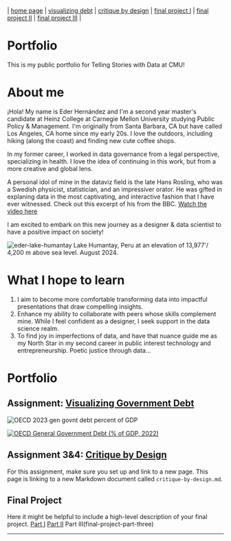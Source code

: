 | [home page](https://cmustudent.github.io/tswd-portfolio-templates/) | [visualizing debt](visualizing-government-debt) | [critique by design](critique-by-design) | [final project I](final-project-part-one) | [final project II](final-project-part-two) | [final project III](final-project-part-three) |

# Portfolio
This is my public portfolio for Telling Stories with Data at CMU!

# About me
¡Hola!  My name is Eder Hernández and I'm a second year master's candidate at Heinz College at Carnegie Mellon University studying Public Policy & Management. I'm originally from Santa Barbara, CA but have called Los Angeles, CA home since my early 20s. I love the outdoors, including hiking (along the coast) and finding new cute coffee shops. 

In my former career, I worked in data governance from a legal perspective, specializing in health. I love the idea of continuing in this work, but from a more creative and global lens.

A personal idol of mine in the dataviz field is the late Hans Rosling, who was a Swedish physicist, statistician, and an impressiver orator. He was gifted in explaning data in the most captivating, and interactive fashion that I have ever witnessed. Check out this excerpt of his from the BBC.
[Watch the video here](https://www.youtube.com/watch?v=Z8t4k0Q8e8Y)


I am excited to embark on this new journey as a designer & data scientist to have a positive impact on society!

![eder-lake-humantay](https://github.com/user-attachments/assets/e4b18ce7-1651-4729-a11b-39350c378e31)
        Lake Humantay, Peru at an elevation of 13,977'/ 4,200 m above sea level. August 2024.

# What I hope to learn

1. I aim to become more comfortable transforming data into impactful presentations that draw compelling insights.
2. Enhance my ability to collaborate with peers whose skills complement mine. While I feel confident as a designer, I seek support in the data science realm.
3. To find joy in imperfections of data, and have that nuance guide me as my North Star in my second career in public interest technology and entrepreneurship. Poetic justice through data...


# Portfolio

## Assignment: [Visualizing Government Debt](visualizing-government-debt)
![OECD 2023 gen govnt debt percent of GDP](https://github.com/user-attachments/assets/db988fbf-4881-4528-a110-17c3586daf42)

<div class='tableauPlaceholder' id='viz1730710905777' style='position:relative'>
    <noscript>
        <a href='#'>
            <img alt='OECD General Government Debt (% of GDP, 2022)' src='https:&#47;&#47;public.tableau.com&#47;static&#47;images&#47;OE&#47;OECD2022GDP&#47;OECDGeneralGovernmentDebtofGDP2022&#47;1_rss.png' style='border:none'/>
        </a>
    </noscript>
    <object class='tableauViz' style='display:none;'>
        <param name='host_url' value='https%3A%2F%2Fpublic.tableau.com%2F'/>
        <param name='embed_code_version' value='3'/>
        <param name='site_root' value=''/>
        <param name='name' value='OECD2022GDP&#47;OECDGeneralGovernmentDebtofGDP2022'/>
        <param name='tabs' value='no'/>
        <param name='toolbar' value='yes'/>
        <param name='static_image' value='https:&#47;&#47;public.tableau.com&#47;static&#47;images&#47;OE&#47;OECD2022GDP&#47;OECDGeneralGovernmentDebtofGDP2022&#47;1.png'/>
        <param name='animate_transition' value='yes'/>
        <param name='display_static_image' value='yes'/>
        <param name='display_spinner' value='yes'/>
        <param name='display_overlay' value='yes'/>
        <param name='display_count' value='yes'/>
        <param name='language' value='en-GB'/>
        <param name='filter' value='publish=yes'/>
    </object>
</div>
<script type='text/javascript'>
    var divElement=document.getElementById('viz1730710905777');
    var vizElement=divElement.getElementsByTagName('object')[0];
    vizElement.style.width='100%';
    vizElement.style.height=(divElement.offsetWidth*0.75)+'px';
    var scriptElement=document.createElement('script');
    scriptElement.src='https://public.tableau.com/javascripts/api/viz_v1.js';
    vizElement.parentNode.insertBefore(scriptElement,vizElement);
</script>

            
## Assignment 3&4: [Critique by Design](critique-by-design)
For this assignment, make sure you set up and link to a new page.  This page is linking to a new Markdown document called `critique-by-design.md`.  

## Final Project
Here it might be helpful to include a high-level description of your final project. 
[Part I](final-project-part-one)
[Part II](final-project-part-two)
Part III(final-project-part-three)

---


